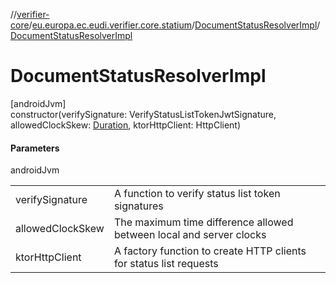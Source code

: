 //[verifier-core](../../../index.md)/[eu.europa.ec.eudi.verifier.core.statium](../index.md)/[DocumentStatusResolverImpl](index.md)/[DocumentStatusResolverImpl](-document-status-resolver-impl.md)

# DocumentStatusResolverImpl

[androidJvm]\
constructor(verifySignature: VerifyStatusListTokenJwtSignature, allowedClockSkew: [Duration](https://kotlinlang.org/api/latest/jvm/stdlib/kotlin-stdlib/kotlin.time/-duration/index.html), ktorHttpClient: HttpClient)

#### Parameters

androidJvm

| | |
|---|---|
| verifySignature | A function to verify status list token signatures |
| allowedClockSkew | The maximum time difference allowed between local and server clocks |
| ktorHttpClient | A factory function to create HTTP clients for status list requests |
